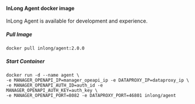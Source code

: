 #### InLong Agent docker image
InLong Agent is available for development and experience.

##### Pull Image
```
docker pull inlong/agent:2.0.0
```

##### Start Container
```
docker run -d --name agent \
-e MANAGER_OPENAPI_IP=manager_opeapi_ip -e DATAPROXY_IP=dataproxy_ip \
-e MANAGER_OPENAPI_AUTH_ID=auth_id -e MANAGER_OPENAPI_AUTH_KEY=auth_key \
-e MANAGER_OPENAPI_PORT=8082 -e DATAPROXY_PORT=46801 inlong/agent
```